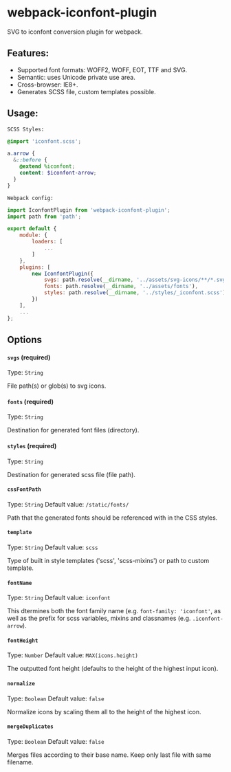 # webpack-iconfont-plugin

SVG to iconfont conversion plugin for webpack.

## Features:

* Supported font formats: WOFF2, WOFF, EOT, TTF and SVG.
* Semantic: uses Unicode private use area.
* Cross-browser: IE8+.
* Generates SCSS file, custom templates possible.

## Usage:

`SCSS Styles:`

```scss
@import 'iconfont.scss';

a.arrow {
  &::before {
    @extend %iconfont;
    content: $iconfont-arrow;
  }
}
```

`Webpack config:`

```js
import IconfontPlugin from 'webpack-iconfont-plugin';
import path from 'path';

export default {
    module: {
        loaders: [
            ...
        ]
    },
    plugins: [
        new IconfontPlugin({
            svgs: path.resolve(__dirname, '../assets/svg-icons/**/*.svg'),
            fonts: path.resolve(__dirname, '../assets/fonts'),
            styles: path.resolve(__dirname, '../styles/_iconfont.scss')
        })
    ],
    ...
};
```

## Options

#### `svgs` (required) 
Type: `String`

File path(s) or glob(s) to svg icons.


#### `fonts` (required) 
Type: `String`

Destination for generated font files (directory).


#### `styles` (required) 
Type: `String`

Destination for generated scss file (file path).


#### `cssFontPath`
Type: `String` Default value: `/static/fonts/`

Path that the generated fonts should be referenced with in the CSS styles.


#### `template`
Type: `String` Default value: `scss`

Type of built in style templates ('scss', 'scss-mixins') or path to custom template.


#### `fontName`
Type: `String` Default value: `iconfont`

This dtermines both the font family name (e.g. `font-family: 'iconfont'`, as well as the prefix for scss variables, mixins and classnames (e.g. `.iconfont-arrow`).


#### `fontHeight`
Type: `Number` Default value: `MAX(icons.height)`

The outputted font height (defaults to the height of the highest input icon).


#### `normalize`
Type: `Boolean` Default value: `false`

Normalize icons by scaling them all to the height of the highest icon.


#### `mergeDuplicates`
Type: `Boolean` Default value: `false`

Merges files according to their base name. Keep only last file with same filename.